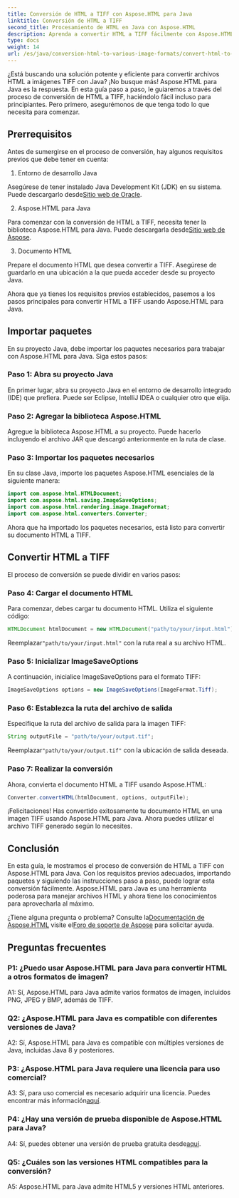 ```yaml
---
title: Conversión de HTML a TIFF con Aspose.HTML para Java
linktitle: Conversión de HTML a TIFF
second_title: Procesamiento de HTML en Java con Aspose.HTML
description: Aprenda a convertir HTML a TIFF fácilmente con Aspose.HTML para Java. Guía paso a paso para una gestión eficiente de documentos.
type: docs
weight: 14
url: /es/java/conversion-html-to-various-image-formats/convert-html-to-tiff/
---
```

¿Está buscando una solución potente y eficiente para convertir archivos HTML a imágenes TIFF con Java? ¡No busque más! Aspose.HTML para Java es la respuesta. En esta guía paso a paso, le guiaremos a través del proceso de conversión de HTML a TIFF, haciéndolo fácil incluso para principiantes. Pero primero, asegurémonos de que tenga todo lo que necesita para comenzar.

## Prerrequisitos

Antes de sumergirse en el proceso de conversión, hay algunos requisitos previos que debe tener en cuenta:

1. Entorno de desarrollo Java

 Asegúrese de tener instalado Java Development Kit (JDK) en su sistema. Puede descargarlo desde[Sitio web de Oracle](https://www.oracle.com/java/technologies/javase-downloads.html).

2. Aspose.HTML para Java

 Para comenzar con la conversión de HTML a TIFF, necesita tener la biblioteca Aspose.HTML para Java. Puede descargarla desde[Sitio web de Aspose](https://releases.aspose.com/html/java/).

3. Documento HTML

Prepare el documento HTML que desea convertir a TIFF. Asegúrese de guardarlo en una ubicación a la que pueda acceder desde su proyecto Java.

Ahora que ya tienes los requisitos previos establecidos, pasemos a los pasos principales para convertir HTML a TIFF usando Aspose.HTML para Java.

## Importar paquetes

En su proyecto Java, debe importar los paquetes necesarios para trabajar con Aspose.HTML para Java. Siga estos pasos:

### Paso 1: Abra su proyecto Java

En primer lugar, abra su proyecto Java en el entorno de desarrollo integrado (IDE) que prefiera. Puede ser Eclipse, IntelliJ IDEA o cualquier otro que elija.

### Paso 2: Agregar la biblioteca Aspose.HTML

Agregue la biblioteca Aspose.HTML a su proyecto. Puede hacerlo incluyendo el archivo JAR que descargó anteriormente en la ruta de clase.

### Paso 3: Importar los paquetes necesarios

En su clase Java, importe los paquetes Aspose.HTML esenciales de la siguiente manera:

```java
import com.aspose.html.HTMLDocument;
import com.aspose.html.saving.ImageSaveOptions;
import com.aspose.html.rendering.image.ImageFormat;
import com.aspose.html.converters.Converter;
```

Ahora que ha importado los paquetes necesarios, está listo para convertir su documento HTML a TIFF.

## Convertir HTML a TIFF

El proceso de conversión se puede dividir en varios pasos:

### Paso 4: Cargar el documento HTML

Para comenzar, debes cargar tu documento HTML. Utiliza el siguiente código:

```java
HTMLDocument htmlDocument = new HTMLDocument("path/to/your/input.html");
```

 Reemplazar`"path/to/your/input.html"` con la ruta real a su archivo HTML.

### Paso 5: Inicializar ImageSaveOptions

A continuación, inicialice ImageSaveOptions para el formato TIFF:

```java
ImageSaveOptions options = new ImageSaveOptions(ImageFormat.Tiff);
```

### Paso 6: Establezca la ruta del archivo de salida

Especifique la ruta del archivo de salida para la imagen TIFF:

```java
String outputFile = "path/to/your/output.tif";
```

 Reemplazar`"path/to/your/output.tif"` con la ubicación de salida deseada.

### Paso 7: Realizar la conversión

Ahora, convierta el documento HTML a TIFF usando Aspose.HTML:

```java
Converter.convertHTML(htmlDocument, options, outputFile);
```

¡Felicitaciones! Has convertido exitosamente tu documento HTML en una imagen TIFF usando Aspose.HTML para Java. Ahora puedes utilizar el archivo TIFF generado según lo necesites.

## Conclusión

En esta guía, le mostramos el proceso de conversión de HTML a TIFF con Aspose.HTML para Java. Con los requisitos previos adecuados, importando paquetes y siguiendo las instrucciones paso a paso, puede lograr esta conversión fácilmente. Aspose.HTML para Java es una herramienta poderosa para manejar archivos HTML y ahora tiene los conocimientos para aprovecharla al máximo.

 ¿Tiene alguna pregunta o problema? Consulte la[Documentación de Aspose.HTML](https://reference.aspose.com/html/java/) visite el[Foro de soporte de Aspose](https://forum.aspose.com/) para solicitar ayuda.

## Preguntas frecuentes

### P1: ¿Puedo usar Aspose.HTML para Java para convertir HTML a otros formatos de imagen?

A1: Sí, Aspose.HTML para Java admite varios formatos de imagen, incluidos PNG, JPEG y BMP, además de TIFF.

### Q2: ¿Aspose.HTML para Java es compatible con diferentes versiones de Java?

A2: Sí, Aspose.HTML para Java es compatible con múltiples versiones de Java, incluidas Java 8 y posteriores.

### P3: ¿Aspose.HTML para Java requiere una licencia para uso comercial?

 A3: Sí, para uso comercial es necesario adquirir una licencia. Puedes encontrar más información[aquí](https://purchase.aspose.com/buy).

### P4: ¿Hay una versión de prueba disponible de Aspose.HTML para Java?

 A4: Sí, puedes obtener una versión de prueba gratuita desde[aquí](https://releases.aspose.com/html/java).

### Q5: ¿Cuáles son las versiones HTML compatibles para la conversión?

A5: Aspose.HTML para Java admite HTML5 y versiones HTML anteriores.
